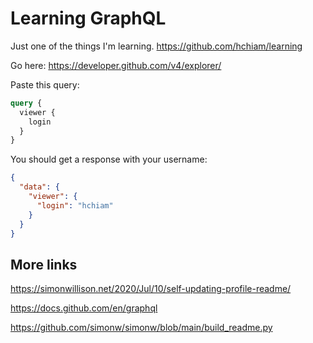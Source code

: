 # Learning GraphQL

Just one of the things I'm learning. <https://github.com/hchiam/learning>

Go here: <https://developer.github.com/v4/explorer/>

Paste this query:

```graphql
query { 
  viewer {
    login
  }
}
```

You should get a response with your username:

```json
{
  "data": {
    "viewer": {
      "login": "hchiam"
    }
  }
}
```

## More links

<https://simonwillison.net/2020/Jul/10/self-updating-profile-readme/>

<https://docs.github.com/en/graphql>

<https://github.com/simonw/simonw/blob/main/build_readme.py>

